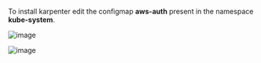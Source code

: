 To install karpenter edit the configmap **aws-auth** present in the namespace **kube-system**.

![image](https://github.com/user-attachments/assets/853eb44c-63e3-49c6-ae39-a980306d535d)

![image](https://github.com/user-attachments/assets/f20f184f-d977-4a94-9b03-5c7f96165f78)

